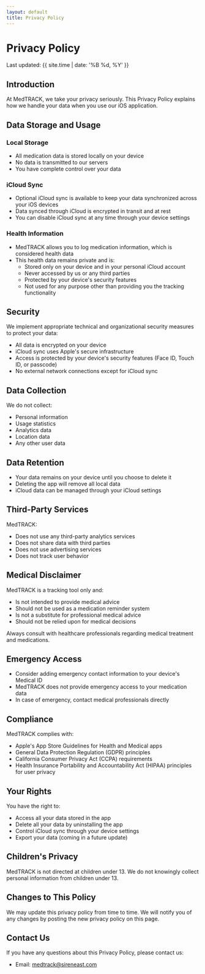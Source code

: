 ```yaml
---
layout: default
title: Privacy Policy
---
```


# Privacy Policy

Last updated: {{ site.time | date: '%B %d, %Y' }}

## Introduction

At MedTRACK, we take your privacy seriously. This Privacy Policy explains how we handle your data when you use our iOS application.

## Data Storage and Usage

### Local Storage
- All medication data is stored locally on your device
- No data is transmitted to our servers
- You have complete control over your data

### iCloud Sync
- Optional iCloud sync is available to keep your data synchronized across your iOS devices
- Data synced through iCloud is encrypted in transit and at rest
- You can disable iCloud sync at any time through your device settings

### Health Information
- MedTRACK allows you to log medication information, which is considered health data
- This health data remains private and is:
  - Stored only on your device and in your personal iCloud account
  - Never accessed by us or any third parties
  - Protected by your device's security features
  - Not used for any purpose other than providing you the tracking functionality

## Security

We implement appropriate technical and organizational security measures to protect your data:
- All data is encrypted on your device
- iCloud sync uses Apple's secure infrastructure
- Access is protected by your device's security features (Face ID, Touch ID, or passcode)
- No external network connections except for iCloud sync

## Data Collection

We do not collect:
- Personal information
- Usage statistics
- Analytics data
- Location data
- Any other user data

## Data Retention
- Your data remains on your device until you choose to delete it
- Deleting the app will remove all local data
- iCloud data can be managed through your iCloud settings

## Third-Party Services

MedTRACK:
- Does not use any third-party analytics services
- Does not share data with third parties
- Does not use advertising services
- Does not track user behavior

## Medical Disclaimer

MedTRACK is a tracking tool only and:
- Is not intended to provide medical advice
- Should not be used as a medication reminder system
- Is not a substitute for professional medical advice
- Should not be relied upon for medical decisions

Always consult with healthcare professionals regarding medical treatment and medications.

## Emergency Access
- Consider adding emergency contact information to your device's Medical ID
- MedTRACK does not provide emergency access to your medication data
- In case of emergency, contact medical professionals directly

## Compliance

MedTRACK complies with:
- Apple's App Store Guidelines for Health and Medical apps
- General Data Protection Regulation (GDPR) principles
- California Consumer Privacy Act (CCPA) requirements
- Health Insurance Portability and Accountability Act (HIPAA) principles for user privacy

## Your Rights

You have the right to:
- Access all your data stored in the app
- Delete all your data by uninstalling the app
- Control iCloud sync through your device settings
- Export your data (coming in a future update)

## Children's Privacy

MedTRACK is not directed at children under 13. We do not knowingly collect personal information from children under 13.

## Changes to This Policy

We may update this privacy policy from time to time. We will notify you of any changes by posting the new privacy policy on this page.

## Contact Us

If you have any questions about this Privacy Policy, please contact us:

- Email: [medtrack@sireneast.com](mailto:medtrack@sireneast.com)